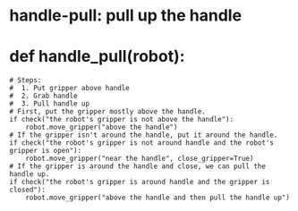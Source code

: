 # handle-pull: pull up the handle
# def handle_pull(robot):
    # Steps:
    #  1. Put gripper above handle
    #  2. Grab handle
    #  3. Pull handle up
    # First, put the gripper mostly above the handle.
    if check("the robot's gripper is not above the handle"):
        robot.move_gripper("above the handle")
    # If the gripper isn't around the handle, put it around the handle.
    if check("the robot's gripper is not around handle and the robot's gripper is open"):
    	robot.move_gripper("near the handle", close_gripper=True)
    # If the gripper is around the handle and close, we can pull the handle up.
    if check("the robot's gripper is around handle and the gripper is closed"):
    	robot.move_gripper("above the handle and then pull the handle up")